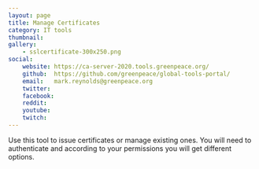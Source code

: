 ```yaml
---
layout: page
title: Manage Certificates
category: IT tools
thumbnail: 
gallery:
    - sslcertificate-300x250.png
social:
    website: https://ca-server-2020.tools.greenpeace.org/
    github:  https://github.com/greenpeace/global-tools-portal/
    email:   mark.reynolds@greenpeace.org
    twitter:
    facebook:
    reddit:
    youtube:
    twitch:
---
```

Use this tool to issue certificates or manage existing ones. You will need to authenticate and according to your permissions you will get different options.
